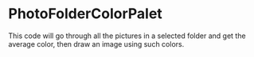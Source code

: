 # PhotoFolderColorPalet
This code will go through all the pictures in a selected folder and get the average color, then draw an image using such colors. 
